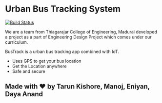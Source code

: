 # Urban Bus Tracking System

[![Build Status](https://travis-ci.org/joemccann/dillinger.svg?branch=master)](https://travis-ci.org/joemccann/dillinger)

We are a team from Thiagarajar College of Engineering, Madurai developed a project as a part of Engineering Design Project which comes under our curriculum.

BusTrack is a urban bus tracking app combined with IoT.

- Uses GPS to get your bus location
- Get the Location anywhere
- Safe and secure 

 ## Made with :heart: by Tarun Kishore, Manoj, Eniyan, Daya Anand
